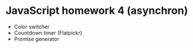 # JavaScript homework 4 (asynchron)

- Color switcher
- Countdown timer (Flatpickr)
- Promise generator
